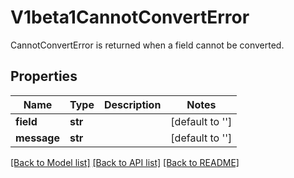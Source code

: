# V1beta1CannotConvertError

CannotConvertError is returned when a field cannot be converted.
## Properties
Name | Type | Description | Notes
------------ | ------------- | ------------- | -------------
**field** | **str** |  | [default to '']
**message** | **str** |  | [default to '']

[[Back to Model list]](../README.md#documentation-for-models) [[Back to API list]](../README.md#documentation-for-api-endpoints) [[Back to README]](../README.md)


